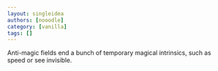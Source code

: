 ```yaml
---
layout: singleidea
authors: [nooodle]
category: [vanilla]
tags: []
---
```

Anti-magic fields end a bunch of temporary magical intrinsics, such as speed or see invisible.
